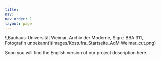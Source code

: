 ```yaml
---
title: 
nav: 
nav_order: 1
layout: page
---
```

![Bauhaus-Universität Weimar, Archiv der Moderne, Sign.: BBA 311, Fotografin unbekannt](images/Kostufra_Startseite_AdM Weimar_cut.png)

Soon you will find the English version of our project description here.
